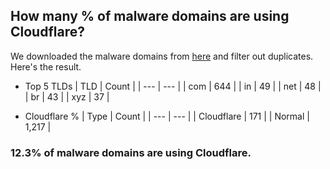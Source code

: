 ## How many % of malware domains are using Cloudflare?


We downloaded the malware domains from [here](https://urlhaus.abuse.ch) and filter out duplicates.
Here's the result.


[//]: # (start replacement)


- Top 5 TLDs
| TLD | Count |
| --- | --- |
| com | 644 |
| in | 49 |
| net | 48 |
| br | 43 |
| xyz | 37 |


- Cloudflare %
| Type | Count |
| --- | --- |
| Cloudflare | 171 |
| Normal | 1,217 |


### 12.3% of malware domains are using Cloudflare.